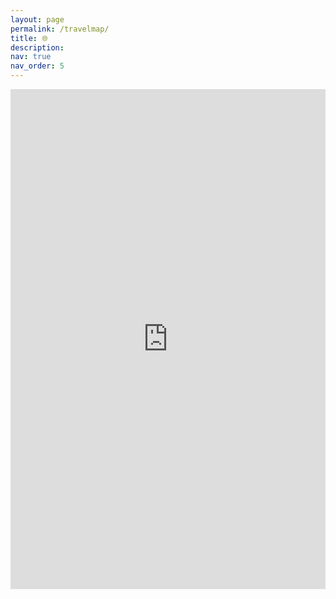 ```yaml
---
layout: page
permalink: /travelmap/
title: 🌐
description:
nav: true
nav_order: 5
---
```


<iframe src="https://www.traveledmap.com/embedded-map/OveBwzSNP6R0pny5S7Q0Ih2bpqt2?markersColor=hsl(44%2C%2097%25%2C%2054%25)&autoCentered=true&clusteringRadius=30&showPictures=true&pitch=0&countriesOpacity=0.2" frameborder="0" style="width: 100%; height: 800px; border: none;" allow="fullscreen"></iframe>